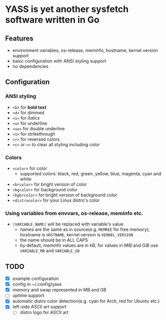 # YASS is yet another sysfetch software written in Go

## Features
* environment variables, os-release, meminfo, hostname, kernel version support
* basic configuration with ANSI styling support
* no dependencies

## Configuration
### ANSI styling
* `<b>` for **bold text**
* `<d>` for dimmed
* `<i>` for _italics_
* `<u>` for underline
* `<uu>` for double underline
* `<s>` for strikethrough
* `<r>` for reversed colors
* `<c>` or `<>` to clear all styling including color
### Colors
* `<color>` for color
  * supported colors: black, red, green, yellow, blue, magenta, cyan and white
* `<brcolor>` for bright version of color
* `<bgcolor>` for background color
* `<bgbrcolor>` for bright version of background color
* `<distrocolor>` for your Linux distro's color
### Using variables from envvars, os-release, meminfo etc.
* `|VARIABLE_NAME|` will be replaced with variable's value
  * names are the same as in source(e.g. `MEMREE` for free memory); hostname is `HOSTNAME`, kernel version is `KERNEL_VERSION`
  * the name should be in ALL CAPS
  * by default, meminfo values are in kB, for values in MiB and GiB use `VARIABLE_MB` and `VARIABLE_GB`

## TODO
* [x] example configuration
* [x] config in ~/.config/yass
* [x] memory and swap represented in MB and GB
* [ ] uptime support
* [x] automatic distro color detection(e.g. cyan for Arch, red for Ubuntu etc.)
* [x] left-side ASCII art support
  * [ ] distro logo for ASCII art
